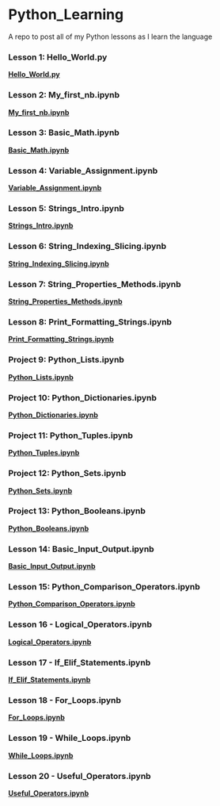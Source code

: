 # Python_Learning
A repo to post all of my Python lessons as I learn the language

### Lesson 1: Hello_World.py

**[Hello_World.py](Hello_World.py)**

### Lesson 2: My_first_nb.ipynb

**[My_first_nb.ipynb](My_first_nb.ipynb)**

### Lesson 3: Basic_Math.ipynb

**[Basic_Math.ipynb](Basic_Math.ipynb)**

### Lesson 4: Variable_Assignment.ipynb

**[Variable_Assignment.ipynb](Variable_Assignment.ipynb)**

### Lesson 5: Strings_Intro.ipynb

**[Strings_Intro.ipynb](Strings_Intro.ipynb)**

### Lesson 6: String_Indexing_Slicing.ipynb

**[String_Indexing_Slicing.ipynb](String_Indexing_Slicing.ipynb)**

### Lesson 7: String_Properties_Methods.ipynb

**[String_Properties_Methods.ipynb](String_Properties_Methods.ipynb)**

### Lesson 8: Print_Formatting_Strings.ipynb

**[Print_Formatting_Strings.ipynb](Print_Formatting_Strings.ipynb)**

### Project 9: Python_Lists.ipynb

**[Python_Lists.ipynb](Python_Lists.ipynb)**

### Project 10: Python_Dictionaries.ipynb

**[Python_Dictionaries.ipynb](Python_Dictionaries.ipynb)**

### Project 11: Python_Tuples.ipynb

**[Python_Tuples.ipynb](Python_Tuples.ipynb)**

### Project 12: Python_Sets.ipynb

**[Python_Sets.ipynb](Python_Sets.ipynb)**

### Project 13: Python_Booleans.ipynb

**[Python_Booleans.ipynb](Python_Booleans.ipynb)**

### Lesson 14: Basic_Input_Output.ipynb

**[Basic_Input_Output.ipynb](Basic_Input_Output.ipynb)**

### Lesson 15: Python_Comparison_Operators.ipynb

**[Python_Comparison_Operators.ipynb](Python_Comparison_Operators.ipynb)**

### Lesson 16 - Logical_Operators.ipynb

**[Logical_Operators.ipynb](Logical_Operators.ipynb)**

### Lesson 17 - If_Elif_Statements.ipynb

**[If_Elif_Statements.ipynb](If_Elif_Statements.ipynb)**

### Lesson 18 - For_Loops.ipynb

**[For_Loops.ipynb](For_Loops.ipynb)**

### Lesson 19 - While_Loops.ipynb

**[While_Loops.ipynb](While_Loops.ipynb)**

### Lesson 20 - Useful_Operators.ipynb

**[Useful_Operators.ipynb](Useful_Operators.ipynb)**
